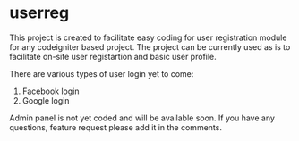 userreg
=======
This project is created to facilitate easy coding for user registration module for any codeigniter based project.
The project can be currently used as is to facilitate on-site user registartion and basic user profile.

There are various types of user login yet to come:

1. Facebook login
2. Google login

Admin panel is not yet coded and will be available soon.
If you have any questions, feature request please add it in the comments.
